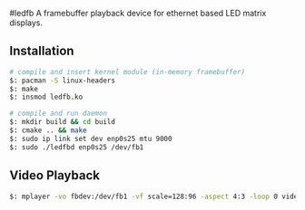 #ledfb
A framebuffer playback device for ethernet based LED matrix displays.

## Installation
```sh
# compile and insert kernel module (in-memory framebuffer)
$: pacman -S linux-headers
$: make
$: insmod ledfb.ko

# compile and run daemon
$: mkdir build && cd build
$: cmake .. && make
$: sudo ip link set dev enp0s25 mtu 9000
$: sudo ./ledfbd enp0s25 /dev/fb1
```

## Video Playback
```sh
$: mplayer -vo fbdev:/dev/fb1 -vf scale=128:96 -aspect 4:3 -loop 0 video.mp4
```
